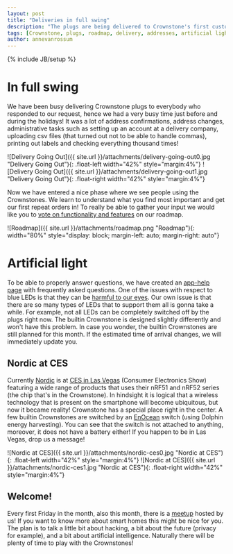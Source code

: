 ```yaml
---
layout: post
title: "Deliveries in full swing"
description: "The plugs are being delivered to Crownstone's first customers just before the holidays."
tags: [Crownstone, plugs, roadmap, delivery, addresses, artificial light, LED, Nordic, EnOcean, Consumer Electronics Show]
author: annevanrossum
---
```

{% include JB/setup %}

# In full swing
We have been busy delivering Crownstone plugs to everybody who responded to our request, hence we had a very busy time just before and during the holidays! It was a lot of address confirmations, address changes, administrative tasks such as setting up an account at a delivery company, uploading csv files (that turned out not to be able to handle commas), printing out labels and checking everything thousand times!

![Delivery Going Out]({{ site.url }}/attachments/delivery-going-out0.jpg "Delivery Going Out"){: .float-left width="42%" style="margin:4%"}
![Delivery Going Out]({{ site.url }}/attachments/delivery-going-out1.jpg "Delivery Going Out"){: .float-right width="42%" style="margin:4%"}

Now we have entered a nice phase where we see people using the Crownstones. We learn to understand what you find most important and get our first repeat orders in! To really be able to gather your input we would like you to [vote on functionality and features](https://trello.com/b/6rUcIt62/crownstone-transparent-product-roadmap) on our roadmap. 

![Roadmap]({{ site.url }}/attachments/roadmap.png "Roadmap"){: width="80%" style="display: block; margin-left: auto; margin-right: auto"}

# Artificial light

To be able to properly answer questions, we have created an [app-help page](https://crownstone.rocks/app-help/) with frequently asked questions. One of the issues with respect to blue LEDs is that they can be [harmful to our eyes](https://news.ycombinator.com/item?id=13330611). Our own issue is that there are so many types of LEDs that to support them all is gonna take a while. For example, not all LEDs can be completely switched off by the plugs right now. The builtin Crownstone is designed slightly differently and won't have this problem. In case you wonder, the builtin Crownstones are still planned for this month. If the estimated time of arrival changes, we will immediately update you. 

## Nordic at CES

Currently [Nordic](https://www.nordicsemi.com/eng/Events/CES-2017) is at [CES in Las Vegas](http://www.ces.tech/) (Consumer Electronics Show) featuring a wide range of products that uses their nRF51 and nRF52 series (the chip that's in the Crownstone). In hindsight it is logical that a wireless technology that is present on the smartphone will become ubiquitous, but now it became reality! Crownstone has a special place right in the center. A few builtin Crownstones are switched by an [EnOcean](https://www.enocean.com/en/) switch (using Dolphin energy harvesting). You can see that the switch is not attached to anything, moreover, it does not have a battery either! If you happen to be in Las Vegas, drop us a message! 

![Nordic at CES]({{ site.url }}/attachments/nordic-ces0.jpg "Nordic at CES"){: .float-left width="42%" style="margin:4%"}
![Nordic at CES]({{ site.url }}/attachments/nordic-ces1.jpg "Nordic at CES"){: .float-right width="42%" style="margin:4%"}

## Welcome!

Every first Friday in the month, also this month, there is a [meetup](https://www.meetup.com/Smart-Home-Bluetooth-Hackerspace/) hosted by us! If you want to know more about smart homes this might be nice for you. The plan is to talk a little bit about hacking, a bit about the future (privacy for example), and a bit about artificial intelligence. Naturally there will be plenty of time to play with the Crownstones! 
